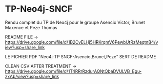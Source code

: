 # TP-Neo4j-SNCF
Rendu complet du TP de Neo4j pour le groupe Asencio Victor, Brunet Maxence et Peze Thomas 

README FILE -> https://drive.google.com/file/d/1B2CvELHj5HRKrqmV6PewbUtRzMeqtnB4/view?usp=share_link

LE FICHIER PDF "Neo4j-TP SNCF-Asencio,Brunet,Peze" SERT DE README

CLEAN CSV AFTER TREATMENT -> https://drive.google.com/file/d/1T4RRrRzdurAQNtQbaDVULVB_Egu-zxAb/view?usp=share_link
